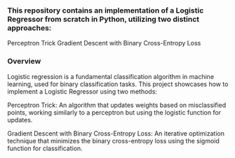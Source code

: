### This repository contains an implementation of a Logistic Regressor from scratch in Python, utilizing two distinct approaches:

Perceptron Trick
Gradient Descent with Binary Cross-Entropy Loss

### Overview
Logistic regression is a fundamental classification algorithm in machine learning, used for binary classification tasks. This project showcases how to implement a Logistic Regressor using two methods:

Perceptron Trick: 
An algorithm that updates weights based on misclassified points, working similarly to a perceptron but using the logistic function for updates.

Gradient Descent with Binary Cross-Entropy Loss: 
An iterative optimization technique that minimizes the binary cross-entropy loss using the sigmoid function for classification.
